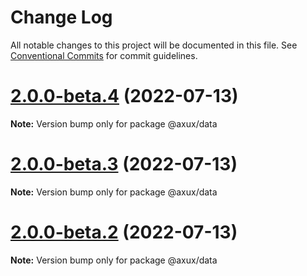 # Change Log

All notable changes to this project will be documented in this file.
See [Conventional Commits](https://conventionalcommits.org) for commit guidelines.

# [2.0.0-beta.4](https://github.com/adarshpastakia/axux/compare/v2.0.0-beta.3...v2.0.0-beta.4) (2022-07-13)

**Note:** Version bump only for package @axux/data





# [2.0.0-beta.3](https://github.com/adarshpastakia/axux/compare/v2.0.0-beta.2...v2.0.0-beta.3) (2022-07-13)

**Note:** Version bump only for package @axux/data





# [2.0.0-beta.2](https://github.com/adarshpastakia/axux/compare/v2.0.0-beta.1...v2.0.0-beta.2) (2022-07-13)

**Note:** Version bump only for package @axux/data
